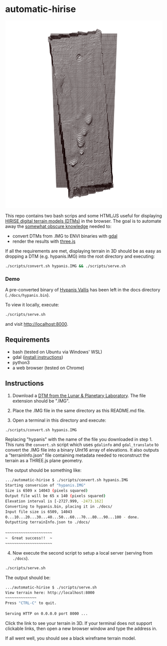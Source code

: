 # automatic-hirise

<p align="center">
  <img src="hypanis.png" width="600px" height="600px" />
</p>

This repo contains two bash scrips and some HTML/JS useful for displaying [HIRISE digital terrain models (DTMs)](https://www.uahirise.org/dtm/) in the browser. The goal is to automate away the [somewhat obscure knowledge](http://blog.mastermaps.com/2013/10/terrain-building-with-threejs-part-1.html) needed to:

- convert DTMs from .IMG to ENVI binaries with [gdal](https://www.gdal.org/)
- render the results with [three.js](https://threejs.org/)

If all the requirements are met, displaying terrain in 3D should be as easy as dropping a DTM (e.g. hypanis.IMG) into the root directory and executing:

```bash
./scripts/convert.sh hypanis.IMG && ./scripts/serve.sh
```

### Demo

A pre-converted binary of [Hypanis Vallis](https://www.uahirise.org/dtm/dtm.php?ID=ESP_037651_1920) has been left in the docs directory (`./docs/hypanis.bin`).

To view it locally, execute:

```bash
./scripts/serve.sh
```

and visit [http://localhost:8000](http://localhost:8000).

## Requirements

- bash (tested on Ubuntu via Windows' WSL)
- gdal ([install instructions](https://stackoverflow.com/a/41613466/6591491))
- python3
- a web browser (tested on Chrome)

## Instructions

1. Download a [DTM from the Lunar & Planetary Laboratory](https://www.uahirise.org/dtm/). The file extension should be ".IMG".

2. Place the .IMG file in the same directory as this README.md file.

3. Open a terminal in this directory and execute:

```bash
./scripts/convert.sh hypanis.IMG
```

Replacing "hypanis" with the name of the file you downloaded in step 1. This runs the `convert.sh` script which uses `gdalinfo` and `gdal_translate` to convert the .IMG file into a binary UInt16 array of elevations. It also outputs a "terrainInfo.json" file containing metadata needed to reconstruct the terrain as a THREE.js plane geometry.

The output should be something like:

```bash
.../automatic-hirise $ ./scripts/convert.sh hypanis.IMG
Starting conversion of "hypanis.IMG"
Size is 6509 x 14043 (pixels squared)
Output file will be 65 x 140 (pixels squared)
Elevation interval is [-2727.999, -2473.162]
Converting to hypanis.bin, placing it in ./docs/
Input file size is 6509, 14043
0...10...20...30...40...50...60...70...80...90...100 - done.
Outputting terrainInfo.json to ./docs/

~~~~~~~~~~~~~~~~~~~~~
~  Great success!!  ~
~~~~~~~~~~~~~~~~~~~~~
```

4. Now execute the second script to setup a local server (serving from `./docs`).

```bash
./scripts/serve.sh
```

The output should be:

```bash
.../automatic-hirise $ ./scripts/serve.sh
View terrain here: http://localhost:8000
~~~~~~~~~~~~~~
Press "CTRL-C" to quit.

Serving HTTP on 0.0.0.0 port 8000 ...
```

Click the link to see your terrain in 3D. If your terminal does not support clickable links, then open a new browser window and type the address in.

If all went well, you should see a black wireframe terrain model.
